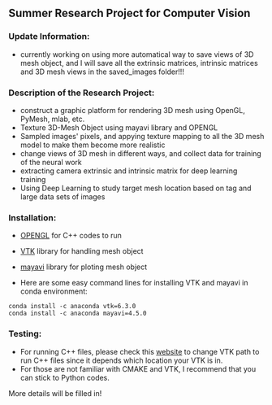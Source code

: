 ## Summer Research Project for Computer Vision

### Update Information:
* currently working on using more automatical way to save views of 3D mesh object, and I will save all the extrinsic matrices, intrinsic matrices and 3D mesh views in the saved_images folder!!! 

### Description of the Research Project:
* construct a graphic platform for rendering 3D mesh using OpenGL, PyMesh, mlab, etc.
* Texture 3D-Mesh Object using mayavi library and OPENGL
* Sampled images' pixels, and appying texture mapping to all the 3D mesh model to make them become more realistic
* change views of 3D mesh in different ways, and collect data for training of the neural work
* extracting camera extrinsic and intrinsic matrix for deep learning training
* Using Deep Learning to study target mesh location based on tag and large data sets of images

### Installation:
* [OPENGL](https://www.opengl.org/) for C++ codes to run
* [VTK](http://www.vtk.org/download/) library for handling mesh object
* [mayavi](http://docs.enthought.com/mayavi/mayavi/) library for ploting mesh object

* Here are some easy command lines for installing VTK and mayavi in conda environment:
```
conda install -c anaconda vtk=6.3.0
conda install -c anaconda mayavi=4.5.0
```
### Testing:
* For running C++ files, please check this [website](http://www.vtk.org/Wiki/VTK/Examples/Cxx) to change VTK path to run C++ files since it depends which location your VTK is in.
* For those are not familiar with CMAKE and VTK, I recommend that you can stick to Python codes.

More details will be filled in!
